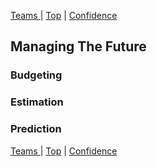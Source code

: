 [ Teams ](04.html) | [Top](index.html) | [ Confidence ](06.html)

## Managing The Future ##  

### Budgeting ###  

### Estimation ###  

### Prediction ###



[ Teams ](04.html) | [Top](index.html) | [ Confidence ](06.html)


<!--ignore-->


